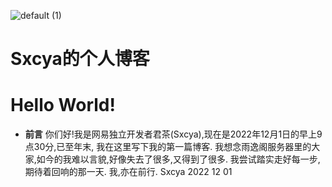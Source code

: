 ![default (1)](https://user-images.githubusercontent.com/119505447/204942833-38324b62-c0c5-47fa-a8a7-420dd260f683.png)

# Sxcya的个人博客

# Hello World!

+ **前言** 
  你们好!我是网易独立开发者君茶(Sxcya),现在是2022年12月1日的早上9点30分,已至年末,  我在这里写下我的第一篇博客.
  我想念雨逸阁服务器里的大家,如今的我难以言貌,好像失去了很多,又得到了很多.
  我尝试踏实走好每一步,期待着回响的那一天.
  我,亦在前行.
  Sxcya
  2022 12 01
